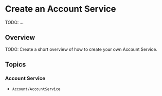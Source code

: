 # Create an Account Service

<!--
                  
This source file is part of the CardinalKit open-source project

SPDX-FileCopyrightText: 2022 Stanford University and the project authors (see CONTRIBUTORS.md)

SPDX-License-Identifier: MIT
             
-->

TODO: ...

## Overview

TODO: Create a short overview of how to create your own Account Service.

## Topics

### Account Service

- ``Account/AccountService``
